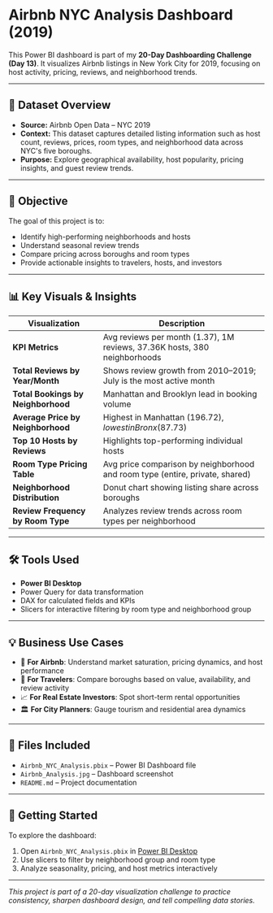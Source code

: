 # Airbnb NYC Analysis Dashboard (2019)

This Power BI dashboard is part of my **20-Day Dashboarding Challenge (Day 13)**. It visualizes Airbnb listings in New York City for 2019, focusing on host activity, pricing, reviews, and neighborhood trends.

---

## 📄 Dataset Overview

- **Source:** Airbnb Open Data – NYC 2019  
- **Context:** This dataset captures detailed listing information such as host count, reviews, prices, room types, and neighborhood data across NYC's five boroughs.
- **Purpose:** Explore geographical availability, host popularity, pricing insights, and guest review trends.

---

## 🎯 Objective

The goal of this project is to:
- Identify high-performing neighborhoods and hosts
- Understand seasonal review trends
- Compare pricing across boroughs and room types
- Provide actionable insights to travelers, hosts, and investors

---

## 📊 Key Visuals & Insights

| Visualization | Description |
|---------------|-------------|
| **KPI Metrics** | Avg reviews per month (1.37), 1M reviews, 37.36K hosts, 380 neighborhoods |
| **Total Reviews by Year/Month** | Shows review growth from 2010–2019; July is the most active month |
| **Total Bookings by Neighborhood** | Manhattan and Brooklyn lead in booking volume |
| **Average Price by Neighborhood** | Highest in Manhattan ($196.72), lowest in Bronx ($87.73) |
| **Top 10 Hosts by Reviews** | Highlights top-performing individual hosts |
| **Room Type Pricing Table** | Avg price comparison by neighborhood and room type (entire, private, shared) |
| **Neighborhood Distribution** | Donut chart showing listing share across boroughs |
| **Review Frequency by Room Type** | Analyzes review trends across room types per neighborhood |

---

## 🛠 Tools Used

- **Power BI Desktop**
- Power Query for data transformation
- DAX for calculated fields and KPIs
- Slicers for interactive filtering by room type and neighborhood group

---

## 💡 Business Use Cases

- 📍 **For Airbnb**: Understand market saturation, pricing dynamics, and host performance
- 🧭 **For Travelers**: Compare boroughs based on value, availability, and review activity
- 📈 **For Real Estate Investors**: Spot short-term rental opportunities
- 🏛️ **For City Planners**: Gauge tourism and residential area dynamics

---

## 📁 Files Included

- `Airbnb_NYC_Analysis.pbix` – Power BI Dashboard file  
- `Airbnb_Analysis.jpg` – Dashboard screenshot  
- `README.md` – Project documentation  

---

## 🚀 Getting Started

To explore the dashboard:
1. Open `Airbnb_NYC_Analysis.pbix` in [Power BI Desktop](https://powerbi.microsoft.com/desktop/)
2. Use slicers to filter by neighborhood group and room type
3. Analyze seasonality, pricing, and host metrics interactively

---


*This project is part of a 20-day visualization challenge to practice consistency, sharpen dashboard design, and tell compelling data stories.*
